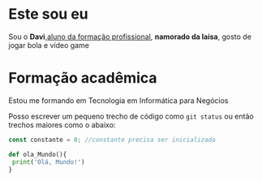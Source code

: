 # Este sou eu 

Sou o **Davi**,<ins>aluno da formação profissional</ins>, **namorado da laisa**, gosto de jogar bola e vídeo game
 
# Formação acadêmica

Estou me formando em Tecnologia em Informática para Negócios

Posso escrever um pequeno trecho de código como `git status` ou então trechos maiores como o abaixo:

```javascript
const constante = 0; //constante precisa ser inicializada
```

```python
def ola_Mundo(){
 print('Olá, Mundo!')
} 
 ```
